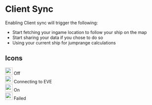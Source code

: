 # Client Sync
Enabling Client sync will trigger the following:

 - Start fetching your ingame location to follow your ship on the map
 - Start sharing your data if you chose to do so
 - Using your current ship for jumprange calculations

## Icons
<img src="https://raw.githubusercontent.com/Risingson/eedocs/master/docs/images/Marker-100_off.png" width="24" height="24" > Off<br>
<img src="https://raw.githubusercontent.com/Risingson/eedocs/master/docs/images/Marker-100_standby.png" width="24" height="24" > Connecting to EVE<br>
<img src="https://raw.githubusercontent.com/Risingson/eedocs/master/docs/images/Marker-100_on.png" width="24" height="24" > On<br>
<img src="https://raw.githubusercontent.com/Risingson/eedocs/master/docs/images/Marker-100_fail.png" width="24" height="24" > Failed<br>



<!--stackedit_data:
eyJoaXN0b3J5IjpbLTY0Nzc1MzkxMiwtNDU3MTc0MTQ5LDMxNT
M5MjY3OSwxMzU0NTQyOTY2LDcyMDkwMzAyMywtMTc2OTM5NDA4
OCw4Mjc4MDY4MjcsMTg4MDAwMTgsMTg5MjkyNjA4LC00MjE0NT
UyOTgsMTA2NDExMzc5LC0xMjgzNTM1MDk3LC03NzA5MzY4NDAs
NjA3NTY0NDcsLTIxMDM3NzU4NjMsNDA0NDE0NjE5LC0yMDgwNT
A4NTQ3LDEyNTMxNDc2NTUsLTE0NjcwODg4OTQsMjAyODc3NjYy
MV19
-->
